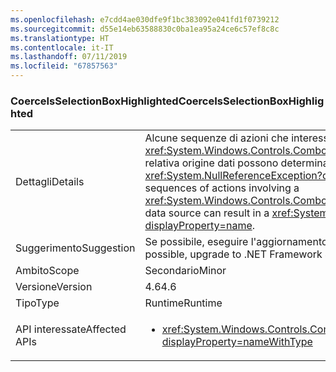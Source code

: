 ```yaml
---
ms.openlocfilehash: e7cdd4ae030dfe9f1bc383092e041fd1f0739212
ms.sourcegitcommit: d55e14eb63588830c0ba1ea95a24ce6c57ef8c8c
ms.translationtype: HT
ms.contentlocale: it-IT
ms.lasthandoff: 07/11/2019
ms.locfileid: "67857563"
---
```

### <a name="coerceisselectionboxhighlighted"></a><span data-ttu-id="dac38-101">CoerceIsSelectionBoxHighlighted</span><span class="sxs-lookup"><span data-stu-id="dac38-101">CoerceIsSelectionBoxHighlighted</span></span>

|   |   |
|---|---|
|<span data-ttu-id="dac38-102">Dettagli</span><span class="sxs-lookup"><span data-stu-id="dac38-102">Details</span></span>|<span data-ttu-id="dac38-103">Alcune sequenze di azioni che interessano un <xref:System.Windows.Controls.ComboBox?displayProperty=name> e la relativa origine dati possono determinare un'eccezione <xref:System.NullReferenceException?displayProperty=name>.</span><span class="sxs-lookup"><span data-stu-id="dac38-103">Certain sequences of actions involving a <xref:System.Windows.Controls.ComboBox?displayProperty=name> and its data source can result in a <xref:System.NullReferenceException?displayProperty=name>.</span></span>|
|<span data-ttu-id="dac38-104">Suggerimento</span><span class="sxs-lookup"><span data-stu-id="dac38-104">Suggestion</span></span>|<span data-ttu-id="dac38-105">Se possibile, eseguire l'aggiornamento a .NET Framework 4.6.2.</span><span class="sxs-lookup"><span data-stu-id="dac38-105">If possible, upgrade to .NET Framework 4.6.2.</span></span>|
|<span data-ttu-id="dac38-106">Ambito</span><span class="sxs-lookup"><span data-stu-id="dac38-106">Scope</span></span>|<span data-ttu-id="dac38-107">Secondario</span><span class="sxs-lookup"><span data-stu-id="dac38-107">Minor</span></span>|
|<span data-ttu-id="dac38-108">Versione</span><span class="sxs-lookup"><span data-stu-id="dac38-108">Version</span></span>|<span data-ttu-id="dac38-109">4.6</span><span class="sxs-lookup"><span data-stu-id="dac38-109">4.6</span></span>|
|<span data-ttu-id="dac38-110">Tipo</span><span class="sxs-lookup"><span data-stu-id="dac38-110">Type</span></span>|<span data-ttu-id="dac38-111">Runtime</span><span class="sxs-lookup"><span data-stu-id="dac38-111">Runtime</span></span>|
|<span data-ttu-id="dac38-112">API interessate</span><span class="sxs-lookup"><span data-stu-id="dac38-112">Affected APIs</span></span>|<ul><li><xref:System.Windows.Controls.ComboBox.IsSelectionBoxHighlighted?displayProperty=nameWithType></li></ul>|

